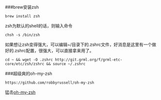 ###brew安装zsh
```
brew install zsh
```
zsh为默认的shell的话，则输入命令
```
chsh -s /bin/zsh
```
如果想让zsh变得强大，可以编辑~/目录下的.zshrc文件，好消息是这里有一个做好的.zshrc配置，很强大，可以直接拿来用了。
```
cd ~ && wget -O .zshrc http://git.grml.org/f/grml-etc-core/etc/zsh/zshrc && source ~/.zshrc
```
###超级爽的oh-my-zsh
```
https://github.com/robbyrussell/oh-my-zsh
```
猛击[oh-my-zsh](https://github.com/robbyrussell/oh-my-zsh)


